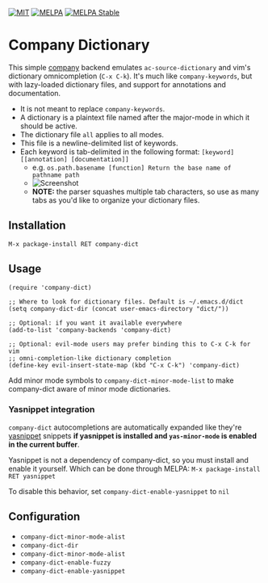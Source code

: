 [![MIT](https://img.shields.io/badge/license-MIT-green.svg)](./LICENSE)
[![MELPA](http://melpa.org/packages/company-dict-badge.svg)](http://melpa.org/#/company-dict)
[![MELPA Stable](http://stable.melpa.org/packages/company-dict-badge.svg)](http://stable.melpa.org/#/company-dict)

# Company Dictionary

This simple [company] backend emulates `ac-source-dictionary` and vim's
dictionary omnicompletion (`C-x C-k`). It's much like `company-keywords`, but
with lazy-loaded dictionary files, and support for annotations and
documentation.

+ It is not meant to replace `company-keywords`.
+ A dictionary is a plaintext file named after the major-mode in which it should
  be active.
+ The dictionary file `all` applies to all modes.
+ This file is a newline-delimited list of keywords.
+ Each keyword is tab-delimited in the following format: `[keyword]
  [[annotation] [documentation]]`
  + e.g. `os.path.basename [function] Return the base name of pathname path`
  + ![Screenshot](../screenshots/delimited.png)
  + **NOTE:** the parser squashes multiple tab characters, so use as many tabs
    as you'd like to organize your dictionary files.

## Installation

`M-x package-install RET company-dict`

## Usage

```elisp
(require 'company-dict)

;; Where to look for dictionary files. Default is ~/.emacs.d/dict
(setq company-dict-dir (concat user-emacs-directory "dict/"))

;; Optional: if you want it available everywhere
(add-to-list 'company-backends 'company-dict)

;; Optional: evil-mode users may prefer binding this to C-x C-k for vim
;; omni-completion-like dictionary completion
(define-key evil-insert-state-map (kbd "C-x C-k") 'company-dict)
```

Add minor mode symbols to `company-dict-minor-mode-list` to make company-dict
aware of minor mode dictionaries.

### Yasnippet integration

`company-dict` autocompletions are automatically expanded like they're
[yasnippet] snippets **if yasnippet is installed and `yas-minor-mode` is
enabled in the current buffer**.

Yasnippet is not a dependency of company-dict, so you must install and enable it
yourself. Which can be done through MELPA: `M-x package-install RET yasnippet`

To disable this behavior, set `company-dict-enable-yasnippet` to `nil`

## Configuration

+ `company-dict-minor-mode-alist`
+ `company-dict-dir`
+ `company-dict-minor-mode-alist`
+ `company-dict-enable-fuzzy`
+ `company-dict-enable-yasnippet`


[company]: (https://github.com/company-mode/company-mode)
[yasnippet]: https://github.com/joaotavora/yasnippet
